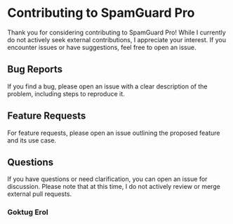 # Contributing to SpamGuard Pro

Thank you for considering contributing to SpamGuard Pro! While I currently do not actively seek external contributions, I appreciate your interest. 
If you encounter issues or have suggestions, feel free to open an issue.

## Bug Reports

If you find a bug, please open an issue with a clear description of the problem, including steps to reproduce it.

## Feature Requests

For feature requests, please open an issue outlining the proposed feature and its use case.

## Questions

If you have questions or need clarification, you can open an issue for discussion.
Please note that at this time, I do not actively review or merge external pull requests.


### Goktug Erol